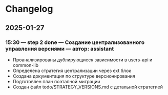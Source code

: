 # Changelog

## 2025-01-27

### 15:30 — step 2 done — Создание централизованного управления версиями — автор: assistant
- Проанализированы дублирующиеся зависимости в users-api и common-lib
- Определена стратегия централизации через ext блок
- Создана документация по структуре версионирования
- Подготовлен план поэтапной миграции
- Создан файл todo/STRATEGY_VERSIONS.md с детальной стратегией
